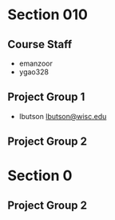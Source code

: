 # Section 010

## Course Staff

   * emanzoor
   * ygao328

## Project Group 1

  
   * lbutson
   lbutson@wisc.edu

## Project Group 2

# Section 0
## Project Group 2
